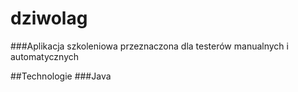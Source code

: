# dziwolag
###Aplikacja szkoleniowa przeznaczona dla testerów manualnych i automatycznych

##Technologie
###Java
